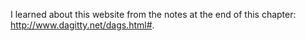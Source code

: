 I learned about this website from the notes at the end of this chapter: http://www.dagitty.net/dags.html#.